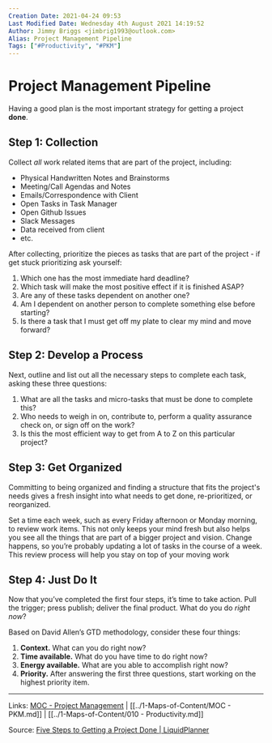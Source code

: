 ```yaml
---
Creation Date: 2021-04-24 09:53
Last Modified Date: Wednesday 4th August 2021 14:19:52
Author: Jimmy Briggs <jimbrig1993@outlook.com>
Alias: Project Management Pipeline
Tags: ["#Productivity", "#PKM"]
---
```


# Project Management Pipeline

Having a good plan is the most important strategy for getting a project **done**.

## Step 1: Collection

Collect *all* work related items that are part of the project, including:

- Physical Handwritten Notes and Brainstorms
- Meeting/Call Agendas and Notes
- Emails/Correspondence with Client
- Open Tasks in Task Manager
- Open Github Issues
- Slack Messages
- Data received from client
- etc. 

After collecting, prioritize the pieces as tasks that are part of the project - if get stuck prioritizing ask yourself:

1. Which one has the most immediate hard deadline?
2. Which task will make the most positive effect if it is finished ASAP?
3. Are any of these tasks dependent on another one?
4. Am I dependent on another person to complete something else before starting?
5. Is there a task that I must get off my plate to clear my mind and move forward?


## Step 2: Develop a Process

Next, outline and list out all the necessary steps to complete each task, asking these three questions:

1. What are all the tasks and micro-tasks that must be done to complete this?
2. Who needs to weigh in on, contribute to, perform a quality assurance check on, or sign off on the work?
3. Is this the most efficient way to get from A to Z on this particular project?

## Step 3: Get Organized

Committing to being organized and finding a structure that fits the project's needs gives a fresh insight into what needs to get done, re-prioritized, or reorganized. 

Set a time each week, such as every Friday afternoon or Monday morning, to review work items. This not only keeps your mind fresh but also helps you see all the things that are part of a bigger project and vision. Change happens, so you’re probably updating a lot of tasks in the course of a week. This review process will help you stay on top of your moving work

## Step 4: Just Do It

Now that you’ve completed the first four steps, it’s time to take action. Pull the trigger; press publish; deliver the final product. What do you do _right now_?

Based on David Allen’s GTD methodology, consider these four things:

1.  **Context.** What can you do right now?
2.  **Time available.** What do you have time to do right now?
3.  **Energy available.** What are you able to accomplish right now?
4.  **Priority.** After answering the first three questions, start working on the highest priority item.


***
Links: [MOC - Project Management](../1-Maps-of-Content/MOC%20-%20Project%20Management.md) | [[../1-Maps-of-Content/MOC - PKM.md]] | [[../1-Maps-of-Content/010 - Productivity.md]]

Source: [Five Steps to Getting a Project Done | LiquidPlanner](https://www.liquidplanner.com/blog/5-steps-to-getting-a-project-done/#:~:text=Five%20Steps%20to%20Getting%20a%20Project%20Done.%201,to%20review.%205%205.%20Just%20do%20it%21%20)

